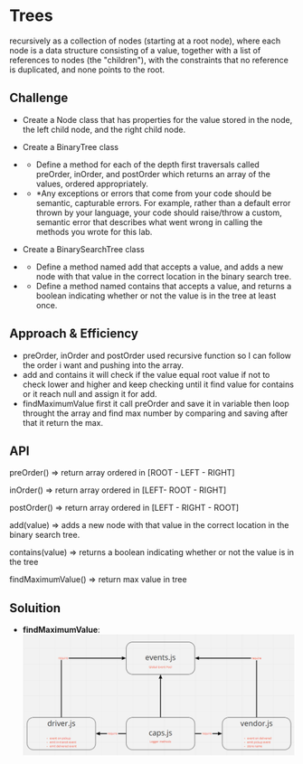# Trees
recursively as a collection of nodes (starting at a root node), where each node is a data structure consisting of a value, together with a list of references to nodes (the "children"), with the constraints that no reference is duplicated, and none points to the root.

## Challenge
* Create a Node class that has properties for the value stored in the node, the left child node, and the right child node.
* Create a BinaryTree class
* * Define a method for each of the depth first traversals called preOrder, inOrder, and postOrder which returns an array of the values, ordered appropriately.
* * *Any exceptions or errors that come from your code should be semantic, capturable errors. For example, rather than a default error thrown by your language, your code should raise/throw a custom, semantic error that describes what went wrong in calling the methods you wrote for this lab.

* Create a BinarySearchTree class
* * Define a method named add that accepts a value, and adds a new node with that value in the correct location in the binary search tree.
* * Define a method named contains that accepts a value, and returns a boolean indicating whether or not the value is in the tree at least once.


## Approach & Efficiency
* preOrder, inOrder and postOrder used recursive function so I can follow the order i want and pushing into the array.
* add and contains it will check if the value equal root value if not to check lower and higher and keep checking until it find value for contains or it reach null and assign it for add.
* findMaximumValue first it call preOrder and save it in variable then loop throught the array and find max number by comparing and saving after that it return the max.

## API
preOrder() => return array ordered in [ROOT - LEFT - RIGHT]

inOrder() => return array ordered in [LEFT- ROOT - RIGHT]

postOrder() => return array ordered in [LEFT - RIGHT - ROOT]

add(value) => adds a new node with that value in the correct location in the binary search tree.

contains(value) => returns a boolean indicating whether or not the value is in the tree

findMaximumValue() => return max value in tree

## Soluition 
* **findMaximumValue**: ![ex](../../assets/findMaximumValue.png)